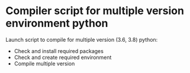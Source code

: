 # Compiler script for multiple version environment python 

Launch script to compile for multiple version (3.6, 3.8) python:

* Check and install required packages
* Check and create required environment
* Compile multiple version

